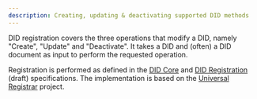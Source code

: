```yaml
---
description: Creating, updating & deactivating supported DID methods
---
```


DID registration covers the three operations that modify a DID, namely "Create", "Update" and "Deactivate". It takes a DID and (often) a DID document as input to perform the requested operation.

Registration is performed as defined in the [DID Core](https://www.w3.org/TR/did-core/) and [DID Registration](https://w3c-ccg.github.io/did-resolution/) (draft) specifications. The implementation is based on the [Universal Registrar](https://github.com/decentralized-identity/universal-registrar) project.
